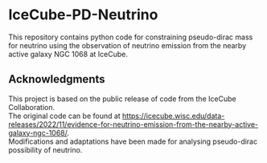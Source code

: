 # IceCube-PD-Neutrino

This repository contains python code for constraining pseudo-dirac mass for neutrino using the observation of neutrino emission from the nearby active galaxy NGC 1068 at IceCube.

## Acknowledgments  
This project is based on the public release of code from the IceCube Collaboration.  
The original code can be found at https://icecube.wisc.edu/data-releases/2022/11/evidence-for-neutrino-emission-from-the-nearby-active-galaxy-ngc-1068/.  
Modifications and adaptations have been made for analysing pseudo-dirac possibility of neutrino.  
